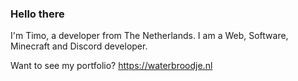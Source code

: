 ### Hello there
I'm Timo, a developer from The Netherlands. I am a Web, Software, Minecraft and Discord developer.

Want to see my portfolio? https://waterbroodje.nl
